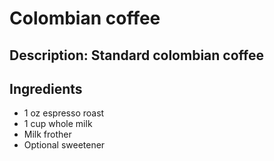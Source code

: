 # Colombian coffee

## Description: Standard colombian coffee

## Ingredients

- 1 oz espresso roast
- 1 cup whole milk
- Milk frother
- Optional sweetener
